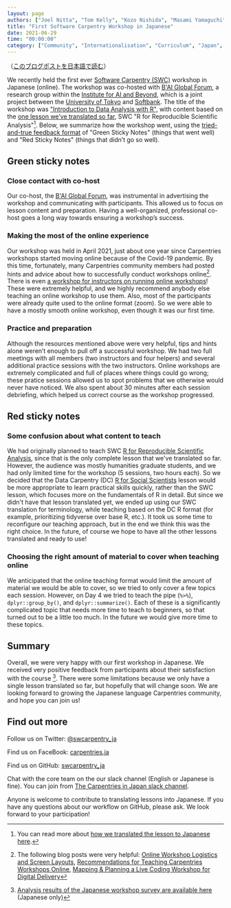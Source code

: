 ```yaml
---
layout: page
authors: ["Joel Nitta", "Tom Kelly", "Kozo Nishida", "Masami Yamaguchi"]
title: "First Software Carpentry Workshop in Japanese"
date: 2021-06-29
time: "00:00:00"
category: ["Community", "Internationalisation", "Curriculum", "Japan", "Online Workshops"]
---
```


（[このブログポストを日本語で読む](https://carpentries.org/blog/2021/06/first-japanese-r-workshop-ja/)）

We recently held the first ever [Software Carpentry (SWC)](https://software-carpentry.org/) workshop in Japanese (online). The workshop was co-hosted with [B'AI Global Forum](https://baiforum.jp/en/), a research group within the [Institute for AI and Beyond](https://beyondai.jp/?lang=en), which is a joint project between the [University of Tokyo](https://www.u-tokyo.ac.jp/en/) and [Softbank](https://www.softbank.jp/en/). The title of the workshop was ["Introduction to Data Analysis with R"](https://swcarpentry-ja.github.io/2021-04-02-todai-online-en/), with content based on the [one lesson we’ve translated so far](https://swcarpentry-ja.github.io/r-novice-gapminder/ja/), SWC "R for Reproducible Scientific Analysis"[^prev-blog]. Below, we summarize how the workshop went, using the [tried-and-true feedback format](https://datacarpentry.org/blog/2017/06/minute-cards) of "Green Sticky Notes" (things that went well) and "Red Sticky Notes" (things that didn’t go so well).

## Green sticky notes

### Close contact with co-host

Our co-host, the [B'AI Global Forum](https://baiforum.jp/en/), was instrumental in advertising the workshop and communicating with participants. This allowed us to focus on lesson content and preparation. Having a well-organized, professional co-host goes a long way towards ensuring a workshop’s success.

### Making the most of the online experience

Our workshop was held in April 2021, just about one year since Carpentries workshops started moving online because of the Covid-19 pandemic. By this time, fortunately, many Carpentries community members had posted hints and advice about how to successfully conduct workshops online[^links]. There is even [a workshop for instructors on running online workshops](https://carpentries.github.io/instructor-training-bonus-modules/01-online-workshops-module-1/index.html)! These were extremely helpful, and we highly recommend anybody else teaching an online workshop to use them. Also, most of the participants were already quite used to the online format (zoom). So we were able to have a mostly smooth online workshop, even though it was our first time.

### Practice and preparation

Although the resources mentioned above were very helpful, tips and hints alone weren’t enough to pull off a successful workshop. We had two full meetings with all members (two instructors and four helpers) and several additional practice sessions with the two instructors. Online workshops are extremely complicated and full of places where things could go wrong; these pratice sessions allowed us to spot problems that we otherwise would never have noticed. We also spent about 30 minutes after each session debriefing, which helped us correct course as the workshop progressed.

## Red sticky notes

### Some confusion about what content to teach

We had originally planned to teach SWC [R for Reproducible Scientific Analysis](http://swcarpentry.github.io/r-novice-gapminder/), since that is the only complete lesson that we've translated so far. However, the audience was mostly humanities graduate students, and we had only limited time for the workshop (5 sessions, two hours each). So we decided that the Data Carpentry (DC) [R for Social Scientists](https://datacarpentry.org/r-socialsci/) lesson would be more appropriate to learn practical skills quickly, rather than the SWC lesson, which focuses more on the fundamentals of R in detail. But since we didn't have that lesson translated yet, we ended up using our SWC translation for terminology, while teaching based on the DC R format (for example, prioritizing tidyverse over base R, etc.). It took us some time to reconfigure our teaching approach, but in the end we think this was the right choice. In the future, of course we hope to have all the other lessons translated and ready to use!

### Choosing the right amount of material to cover when teaching online

We anticipated that the online teaching format would limit the amount of material we would be able to cover, so we tried to only cover a few topics each session. However, on Day 4 we tried to teach the pipe (`%>%`), `dplyr::group_by()`, and `dplyr::summarize()`. Each of these is a significantly complicated topic that needs more time to teach to beginners, so that turned out to be a little too much. In the future we would give more time to these topics.

## Summary

Overall, we were very happy with our first workshop in Japanese. We received very positive feedback from participants about their satisfaction with the course [^survey]. There were some limitations because we only have a single lesson translated so far, but hopefully that will change soon. We are looking forward to growing the Japanese language Carpentries community, and hope you can join us!

## Find out more

Follow us on Twitter: [@swcarpentry_ja](https://twitter.com/swcarpentry_ja)

Find us on FaceBook: [carpentries.ja](https://www.facebook.com/carpentries.ja)

Find us on GitHub: [swcarpentry_ja](https://github.com/swcarpentry-ja)

Chat with the core team on the our slack channel (English or Japanese is fine). You can join from [The Carpentries in Japan slack channel](https://carpentries-jp-en.herokuapp.com/).

Anyone is welcome to contribute to translating lessons into Japanese. If you have any questions about our workflow on GitHub, please ask. We look forward to your participation!

[^prev-blog]: You can read more about [how we translated the lesson to Japanese here](https://carpentries.org/blog/2021/02/complete-R-lesson-japanese/).

[^links]: The following blog posts were very helpful: [Online Workshop Logistics and Screen Layouts](https://carpentries.org/blog/2020/06/online-workshop-logistics-and_screen-layouts/), [Recommendations for Teaching Carpentries Workshops Online](https://carpentries.org/online-workshop-recommendations/), [Mapping & Planning a Live Coding Workshop for Digital Delivery](https://carpentries.org/blog/2020/04/plan-map-live-coding-workshop/#my-personal-teaching-setup)

[^survey]: [Analysis results of the Japanese workshop survey are available here](https://github.com/swcarpentry-ja/2021-04-02-todai-assessment/blob/main/survey_report_ja.md) (Japanese only)
